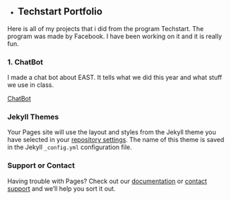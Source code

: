- ## Techstart Portfolio

Here is all of my projects that i did from the program Techstart.
The program was made by Facebook.  I have been working on it and it is really fun.

### 1. **ChatBot**

I made a chat bot about EAST.  It tells what we did this year 
and what stuff we use in class.

[ChatBot](https://www.messenger.com/t/1681532978531920)


### Jekyll Themes

Your Pages site will use the layout and styles from the Jekyll theme you have selected in your [repository settings](https://github.com/ianlandrum/ianlandrum.github.io/settings). The name of this theme is saved in the Jekyll `_config.yml` configuration file.

### Support or Contact

Having trouble with Pages? Check out our [documentation](https://help.github.com/categories/github-pages-basics/) or [contact support](https://github.com/contact) and we’ll help you sort it out.
